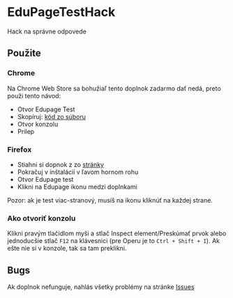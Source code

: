 # EduPageTestHack
Hack na správne odpovede

## Použite
### Chrome
Na Chrome Web Store sa bohužiaľ tento doplnok zadarmo dať nedá, preto použi tento návod: 
- Otvor Edupage Test
- Skopíruj: [kód zo súboru](https://raw.githubusercontent.com/ivanhrabcak/EduPageTestHack/main/src/edu-hack.js)
- Otvor konzolu
- Prilep

### Firefox
- Stiahni si dopnok z zo [stránky](https://github.com/ivanhrabcak/EduPageTestHack/releases/)
- Pokračuj v inštalácií v ľavom hornom rohu
- Otvor Edupage test
- Klikni na Edupage ikonu medzi doplnkami

Pozor: ak je test viac-stranový, musíš na ikonu kliknúť na každej strane.

### Ako otvoriť konzolu
Klikni pravým tlačidlom myši a stlač Inspect element/Preskúmať prvok alebo jednoducšie stlač `F12` na klávesnici (pre Operu je to `Ctrl + Shift + I`). Ak ešte nie si v konzole, tak sa tam preklikni.

## Bugs
Ak doplnok nefunguje, nahlás všetky problémy na stránke [Issues](https://github.com/ivanhrabcak/EduPageTestHack/issues)
